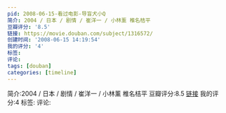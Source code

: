 ```yaml
---
pid: 2008-06-15-看过电影-导盲犬小Q
简介: 2004 / 日本 / 剧情 / 崔洋一 / 小林薰 椎名桔平
豆瓣评分: '8.5'
链接: https://movie.douban.com/subject/1316572/
创建时间: '2008-06-15 14:19:54'
我的评分: '4'
标签:
评论:
tags: [douban]
categories: [timeline]
---
```

简介:2004 / 日本 / 剧情 / 崔洋一 / 小林薰 椎名桔平
豆瓣评分:8.5
[链接](https://movie.douban.com/subject/1316572/)
我的评分:4
标签:
评论:
